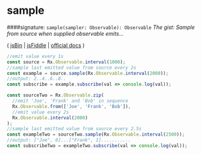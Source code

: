 # sample
####signature: `sample(sampler: Observable): Observable`
*The gist: Sample from source when supplied observable emits...*

( [jsBin](http://jsbin.com/wifaqipuse/1/edit?js,console) | [jsFiddle](https://jsfiddle.net/qg6qfqLz/20/) | [official docs](http://reactivex.io/rxjs/class/es6/Observable.js~Observable.html#instance-method-sample) )

```js
//emit value every 1s
const source = Rx.Observable.interval(1000);
//sample last emitted value from source every 2s 
const example = source.sample(Rx.Observable.interval(2000));
//output: 2..4..6..8..
const subscribe = example.subscribe(val => console.log(val));

const sourceTwo = Rx.Observable.zip(
  //emit 'Joe', 'Frank' and 'Bob' in sequence
  Rx.Observable.from(['Joe', 'Frank', 'Bob']),
  //emit value every 2s
  Rx.Observable.interval(2000)
);
//sample last emitted value from source every 2.5s
const exampleTwo = sourceTwo.sample(Rx.Observable.interval(2500));
//output: ["Joe", 0]...["Frank", 1]...........
const subscribeTwo = exampleTwo.subscribe(val => console.log(val));
```